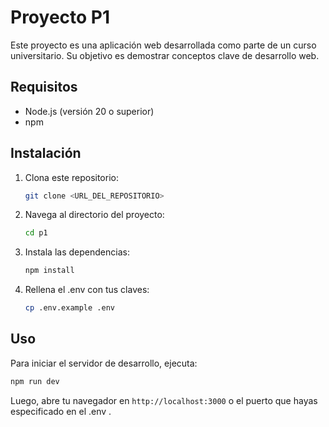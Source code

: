 # Proyecto P1

Este proyecto es una aplicación web desarrollada como parte de un curso universitario. Su objetivo es demostrar conceptos clave de desarrollo web.

## Requisitos

- Node.js (versión 20 o superior)
- npm

## Instalación

1. Clona este repositorio:
   ```bash
   git clone <URL_DEL_REPOSITORIO>
   ```
2. Navega al directorio del proyecto:
   ```bash
   cd p1
   ```
3. Instala las dependencias:
   ```bash
   npm install
   ```
4. Rellena el .env con tus claves:
   ```bash
   cp .env.example .env
   ```

## Uso

Para iniciar el servidor de desarrollo, ejecuta:
```bash
npm run dev
```

Luego, abre tu navegador en `http://localhost:3000` o el puerto que hayas especificado en el .env .